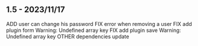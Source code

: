 ## 1.5 - 2023/11/17

ADD user can change his password
FIX error when removing a user
FIX add plugin form Warning: Undefined array key
FIX add plugin save Warning: Undefined array key
OTHER dependencies update
